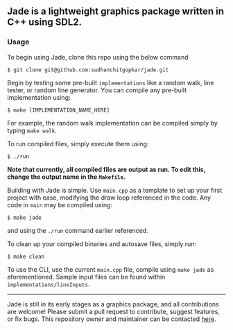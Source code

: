 
Jade is a lightweight graphics package written in C++ using SDL2.
---
### Usage

To begin using Jade, clone this repo using the below command
```console
$ git clone git@github.com:sudhanchitgopkar/jade.git
```
Begin by testing some pre-built `implementations` like a random walk, line tester, or random line generator. You can compile any pre-built implementation using:
```console
$ make [IMPLEMENTATION_NAME_HERE]
```
For example, the random walk implementation can be compiled simply by typing `make walk`.

To run compiled files, simply execute them using:
```console
$ ./run
```
**Note that currently, all compiled files are output as run. To edit this, change the output name in the `Makefile`.**

Building with Jade is simple. Use `main.cpp` as a template to set up your first project with ease, modifying the draw loop referenced in the code. Any code in `main` may be compiled using:
```console
$ make jade
```
and using the `./run` command earlier referenced.

To clean up your compiled binaries and autosave files, simply run:
```console
$ make clean
```
To use the CLI, use the current `main.cpp` file, compile using `make jade` as aforementioned. Sample input files can be found within `implementations/lineInputs`.

---
Jade is still in its early stages as a graphics package, and all contributions are welcome! Please submit a pull request to contribute, suggest features, or fix bugs. This repository owner and maintainer can be contacted [here](https://sudhan.dev).
